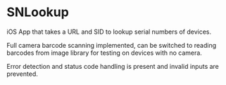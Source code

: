 # SNLookup
iOS App that takes a URL and SID to lookup serial numbers of devices.

Full camera barcode scanning implemented, can be switched to reading barcodes from image library for testing on devices with no camera.

Error detection and status code handling is present and invalid inputs are prevented.
